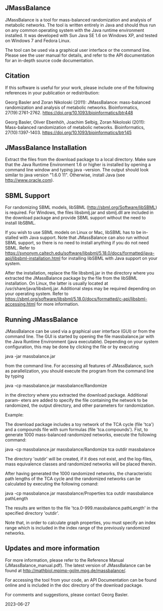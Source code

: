 
JMassBalance
------------

JMassBalance is a tool for mass-balanced randomization and analysis of metabolic networks. The tool is written entirely in Java and should thus run on any common operating system with the Java runtime environment installed. It was developed with Sun Java SE 1.6 on Windows XP, and tested on Windows 7 and Fedora Linux.

The tool can be used via a graphical user interface or the command line. Please see the user manual for details, and refer to the API documentation for an in-depth source code documentation.

Citation
--------

If this software is useful for your work, please include one of the following references in your publication or redistribution:

Georg Basler and Zoran Nikoloski (2011): JMassBalance: mass-balanced randomization and analysis of metabolic networks. Bioinformatics, 27(19):2761-2762. https://doi.org/10.1093/bioinformatics/btr448

Georg Basler, Oliver Ebenhöh, Joachim Selbig, Zoran Nikoloski (2011): Mass-balanced randomization of metabolic networks. Bioinformatics, 27(10):1397-1403. https://doi.org/10.1093/bioinformatics/btr145

JMassBalance Installation
--------------------------

Extract the files from the download package to a local directory. Make sure that
the Java Runtime Environment 1.6 or higher is installed by opening a command
line window and typing java -version. The output should look similar to java
version "1.6.0 11". Otherwise, install Java (see http://www.oracle.com).


SBML Support
-------------

For randomizing SBML models, libSBML (http://sbml.org/Software/libSBML) is
required. For Windows, the files libsbmlj.jar and sbmlj.dll are included in the
download package and provide SBML support without the need to install libSBML.

If you wish to use SBML models on Linux or Mac, libSBML has to be in-
stalled with Java support. Note that JMassBalance can also run without SBML
support, so there is no need to install anything if you do not need SBML.
Refer to https://synonym.caltech.edu/software/libsbml/5.18.0/docs/formatted/java-api/libsbml-installation.html
for installing libSBML with Java support on your system.

After the installation, replace the file libsbmlj.jar in the directory where you
extracted the JMassBalance package by the file from the libSBML installation.
On Linux, the latter is usually located at /usr/share/java/libsbmlj.jar.
Additional steps may be required depending on your operating system. Refer
to https://sbml.org/software/libsbml/5.18.0/docs/formatted/c-api/libsbml-accessing.html
for more information.


Running JMassBalance
---------------------

JMassBalance can be used via a graphical user interface (GUI) or from the
command line. The GUI is started by opening the file massbalance.jar with the
Java Runtime Environment (java executable). Depending on your system
configuration, this may be done by clicking the file or by executing 

java -jar massbalance.jar

from the command line. For accessing all features of JMassBalance, such as
parallelization, you should execute the program from the command line by typing

java -cp massbalance.jar massbalance/Randomize

in the directory where you extracted the download package. Additional param-
eters are added to specify the file containing the network to be randomized, the
output directory, and other parameters for randomization.

Example:

The download package includes a toy network of the TCA cycle (file 'tca') and
a compounds file with sum formulas (file 'tca.compounds'). Fist, to generate 1000
mass-balanced randomized networks, execute the following command:

java -cp massbalance.jar massbalance/Randomize tca outdir massbalance

The directory 'outdir' will be created, if it does not exist, and the log-files,
mass equivalence classes and randomized networks will be placed therein.

After having generated the 1000 randomized networks, the characteristic path
lengths of the TCA cycle and the randomized networks can be calculated by executing
the following comand:

java -cp massbalance.jar massbalance/Properties tca outdir massbalance pathLength

The results are written to the file 'tca.0-999.massbalance.pathLength' in the
specified directory 'outdir'.

Note that, in order to calculate graph properties, you must specify an index range
which is included in the index range of the previously randomized networks. 


Updates and more information
-----------------------------

For more information, please refer to the Reference Manual
(JMassBalance_manual.pdf). The latest version of JMassBalance can be found at 
http://mathbiol.mpimp-golm.mpg.de/massbalance/.

For accessing the tool from your code, an API Documentation can be found online
and is included in the doc directory of the download package.

For comments and suggestions, please contact Georg Basler.

2023-06-27
